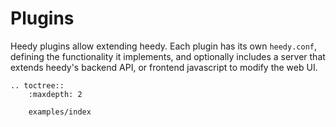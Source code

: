 # Plugins

Heedy plugins allow extending heedy. Each plugin has its own `heedy.conf`, defining the functionality it implements, and optionally includes a server that extends heedy's backend API, or frontend javascript to modify the web UI.

```eval_rst
.. toctree::
    :maxdepth: 2

    examples/index
```